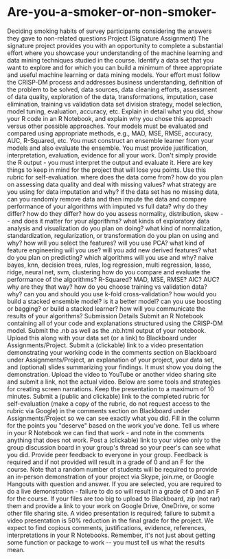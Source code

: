 # Are-you-a-smoker-or-non-smoker-
Deciding smoking habits of survey participants considering the answers they gave to non-related questions
Project (Signature Assignment)
The signature project provides you with an opportunity to complete a substantial effort where you showcase your understanding of the machine learning and data mining techniques studied in the course.
Identify a data set that you want to explore and for which you can build a minimum of three appropriate and useful machine learning or data mining models.
Your effort must follow the CRISP-DM process and addresses business understanding, definition of the problem to be solved, data sources, data cleaning efforts, assessment of data quality, exploration of the data, transformations, imputation, case elimination, training vs validation data set division strategy, model selection, model tuning, evaluation, accuracy, etc.
Explain in detail what you did, show your R code in an R Notebook, and explain why you chose this approach versus other possible approaches.
Your models must be evaluated and compared using appropriate methods, e.g., MAD, MSE, RMSE, accuracy, AUC, R-Squared, etc.
You must construct an ensemble learner from your models and also evaluate the ensemble.
You must provide justification, interpretation, evaluation, evidence for all your work. Don't simply provide the R output - you must interpret the output and evaluate it.
Here are key things to keep in mind for the project that will lose you points. Use this rubric for self-evaluation.
where does the data come from?
how do you plan on assessing data quality and deal with missing values?
what strategy are you using for data imputation and why? if the data set has no missing data, can you randomly remove data and then impute the data and compare performance of your algorithms with imputed vs full data? why do they differ? how do they differ?
how do you assess normality, distribution, skew -- and does it matter for your algorithms?
what kinds of exploratory data analysis and visualization do you plan on doing?
what kind of normalization, standardization, regularization, or transformation do you plan on using and why?
how will you select the features? will you use PCA?
what kind of feature engineering will you use? will you add new derived features?
what do you plan on predicting?
which algorithms will you use and why?
naive bayes, knn, decision trees, rules, log regression, multi regression, lasso, ridge, neural net, svm, clustering
how do you compare and evaluate the performance of the algorithms? R-Squared? MAD, MSE, RMSE? AIC? AUC? why are they that way?
how do you choose training vs validation data? why?
can you and should you use k-fold cross-validation?
how would you build a stacked ensemble model? is it a better model? can you use boosting or bagging? or build a stacked learner?
how will you communicate the results of your algorithms?
Submission Details
Submit an R Notebook containing all of your code and explanations structured using the CRISP-DM model. Submit the .nb as well as the .nb.html output of your notebook. Upload this along with your data set (or a link) to Blackboard under Assignments/Project.
Submit a (clickable) link to a video presentation demonstrating your working code in the comments section on Blackboard under Assignments/Project, an explanation of your project, your data set, and (optional) slides summarizing your findings. It must show you doing the demonstration. Upload the video to YouTube or another video sharing site and submit a link, not the actual video. Below are some tools and strategies for creating screen narrations. Keep the presentation to a maximum of 10 minutes. 
Submit a (public and clickable) link to the completed rubric for self-evaluation (make a copy of the rubric, do not request access to the rubric via Google) in the comments section on Blackboard under Assignments/Project so we can see exactly what you did. Fill in the column for the points you "deserve" based on the work you've done. Tell us where in your R Notebook we can find that work - and note in the comments anything that does not work. 
Post a (clickable) link to your video only to the group discussion board in your group's thread so your peer's can see what you did. Provide peer feedback to everyone in your group. Feedback is required and if not provided will result in a grade of 0 and an F for the course.
Note that a random number of students will be required to provide an in-person demonstration of your project via Skype, join.me, or Google Hangouts with question and answer. If you are selected, you are required to do a live demonstration - failure to do so will result in a grade of 0 and an F for the course.
If your files are too big to upload to Blackboard, zip (not rar) them and provide a link to your work on Google Drive, OneDrive, or some other file sharing site.
A video presentation is required; failure to submit a video presentation is 50% reduction in the final grade for the project.
We expect to find copious comments, justifications, evidence, references, interpretations in your R Notebooks. Remember, it's not just about getting some function or package to work -- you must tell us what the results mean.
